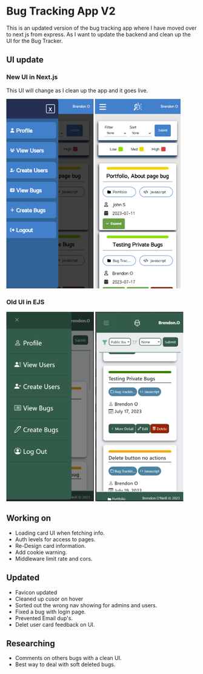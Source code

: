 # Bug Tracking App V2
This is an updated version of the bug tracking app where I have moved over to next js from express. As I want to update the backend and clean up the UI for the Bug Tracker.

## UI update
### New UI in Next.js
This UI will change as I clean up the app and it goes live. 

<img src="public/new-bug-1.png" height="500"> <img src="public/new-bug-2.png" height="500">

### Old UI in EJS
<img src="public/old-bug-1.png" height="500"> <img src="public/old-bug-2.png" height="500">
 

## Working on
- Loading card UI when fetching info.
- Auth levels for access to pages.
- Re-Design card information.
- Add cookie warning.
- Middleware limit rate and cors.

## Updated
- Favicon updated
- Cleaned up cusor on hover
- Sorted out the wrong nav showing for admins and users.
- Fixed a bug with login page.
- Prevented Email dup's.
- Delet user card feedback on UI.

## Researching
- Comments on others bugs with a clean UI. 
- Best way to deal with soft deleted bugs. 
